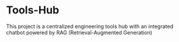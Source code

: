 # Tools-Hub
This project is a centralized engineering tools hub with an integrated chatbot powered by RAG (Retrieval-Augmented Generation)
